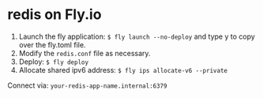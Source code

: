 # redis on Fly.io

1. Launch the fly application: `$ fly launch --no-deploy` and type y to copy over the fly.toml file.
2. Modify the `redis.conf` file as necessary.
3. Deploy: `$ fly deploy`
4. Allocate shared ipv6 address: `$ fly ips allocate-v6 --private`

Connect via: `your-redis-app-name.internal:6379`
